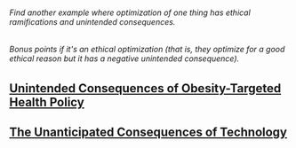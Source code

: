 ###### Find another example where optimization of one thing has ethical ramifications and unintended consequences. 
###### Bonus points if it's an ethical optimization (that is, they optimize for a good ethical reason but it has a negative unintended consequence).

## [Unintended Consequences of Obesity-Targeted Health Policy](https://journalofethics.ama-assn.org/article/unintended-consequences-obesity-targeted-health-policy/2013-04)

## [The Unanticipated Consequences of Technology](https://www.scu.edu/ethics/focus-areas/technology-ethics/resources/the-unanticipated-consequences-of-technology/)
